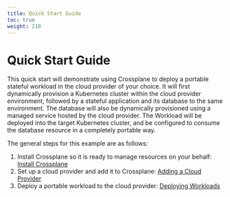 ```yaml
---
title: Quick Start Guide
toc: true
weight: 210
---
```

# Quick Start Guide

This quick start will demonstrate using Crossplane to deploy a portable stateful workload in the cloud provider of your choice.
It will first dynamically provision a Kubernetes cluster within the cloud provider environment, followed by a stateful application and its database to the same environment.
The database will also be dynamically provisioned using a managed service hosted by the cloud provider.
The Workload will be deployed into the target Kubernetes cluster, and be configured to consume the database resource in a completely portable way.

The general steps for this example are as follows:

1. Install Crossplane so it is ready to manage resources on your behalf: [Install Crossplane](install-crossplane.md)
1. Set up a cloud provider and add it to Crossplane: [Adding a Cloud Provider](cloud-providers.md)
1. Deploy a portable workload to the cloud provider: [Deploying Workloads](deploy.md)
